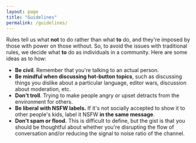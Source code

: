 ```yaml
---
layout: page
title: "Guidelines"
permalink: /guidelines/
---
```


Rules tell us what **not** to do rather than what **to** do, and they're imposed by those with power on those without.
So, to avoid the issues with traditional rules, we decide what **to** do as individuals in a community.
Here are some ideas as to how:

- **Be civil**. Remember that you're talking to an actual person.
- **Be mindful when discussing hot-button topics**, such as discussing things you dislike about a particular language, editor wars, discussion about moderation, etc.
- **Don't troll**. Trying to make people angry or upset detracts from the environment for others.
- **Be liberal with NSFW labels.** If it's not socially accepted to show it to other people's kids, label it NSFW **in the same message**.
- **Don't spam or flood.** This is difficult to define, but the gist is that you should be thoughtful about whether you're disrupting the flow of conversation and/or reducing the signal to noise ratio of the channel.
